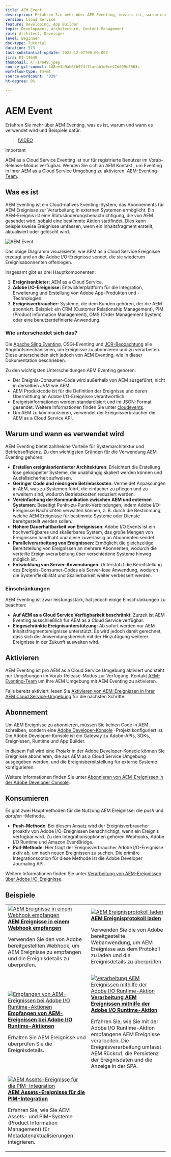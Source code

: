 ```yaml
---
title: AEM Event
description: Erfahren Sie mehr über AEM Eventing, was es ist, warum und wann es verwendet wird und Beispiele dafür.
version: Cloud Service
feature: Developing, App Builder
topic: Development, Architecture, Content Management
role: Architect, Developer
level: Beginner
doc-type: Tutorial
duration: 573
last-substantial-update: 2023-12-07T00:00:00Z
jira: KT-14649
thumbnail: KT-14649.jpeg
source-git-commit: 5d8ee3b9ab6fb974f7faebb1d0ce42d699e2063c
workflow-type: tm+mt
source-wordcount: '939'
ht-degree: 0%

---
```



# AEM Event

Erfahren Sie mehr über AEM Eventing, was es ist, warum und wann es verwendet wird und Beispiele dafür.

>[!VIDEO](https://video.tv.adobe.com/v/3426686?quality=12&learn=on)

>[!IMPORTANT]
>
>AEM as a Cloud Service Eventing ist nur für registrierte Benutzer im Vorab-Release-Modus verfügbar. Wenden Sie sich an AEM Kontakt , um Eventing in Ihrer AEM as a Cloud Service Umgebung zu aktivieren. [AEM-Eventing-Team](mailto:grp-aem-events@adobe.com).

## Was es ist

AEM Eventing ist ein Cloud-natives Eventing-System, das Abonnements für AEM Ereignisse zur Verarbeitung in externen Systemen ermöglicht. Ein AEM-Ereignis ist eine Statusänderungsbenachrichtigung, die von AEM gesendet wird, sobald eine bestimmte Aktion stattfindet. Dies kann beispielsweise Ereignisse umfassen, wenn ein Inhaltsfragment erstellt, aktualisiert oder gelöscht wird.

![AEM Event](./assets/aem-eventing.png)

Das obige Diagramm visualisierte, wie AEM as a Cloud Service Ereignisse erzeugt und an die Adobe I/O-Ereignisse sendet, die sie wiederum Ereignisabonnenten offenlegen.

Insgesamt gibt es drei Hauptkomponenten:

1. **Ereignisanbieter:** AEM as a Cloud Service.
1. **Adobe I/O-Ereignisse:** Entwicklerplattform für die Integration, Erweiterung und Erstellung von Adobe App-Produkten und -Technologien.
1. **Ereignisverbraucher:** Systeme, die dem Kunden gehören, der die AEM abonniert. Beispiel: ein CRM (Customer Relationship Management), PIM (Product Information Management), OMS (Order Management System) oder eine benutzerdefinierte Anwendung.

### Wie unterscheidet sich das?

Die [Apache Sling Eventing](https://sling.apache.org/documentation/bundles/apache-sling-eventing-and-job-handling.html), OSGi-Eventing und [JCR-Beobachtung](https://jackrabbit.apache.org/oak/docs/features/observation.html) alle Angebotsmechanismen, um Ereignisse zu abonnieren und zu verarbeiten. Diese unterscheiden sich jedoch von AEM Eventing, wie in dieser Dokumentation beschrieben.

Zu den wichtigsten Unterscheidungen AEM Eventing gehören:

- Der Ereignis-Consumer-Code wird außerhalb von AEM ausgeführt, nicht in derselben JVM wie AEM.
- AEM Produktcode ist für die Definition der Ereignisse und deren Übermittlung an Adobe I/O-Ereignisse verantwortlich.
- Ereignisinformationen werden standardisiert und im JSON-Format gesendet. Weitere Informationen finden Sie unter [cloudevents](https://cloudevents.io/).
- Um AEM zu kommunizieren, verwendet der Ereignisverbraucher die AEM as a Cloud Service API.


## Warum und wann es verwendet wird

AEM Eventing bietet zahlreiche Vorteile für Systemarchitektur und Betriebseffizienz. Zu den wichtigsten Gründen für die Verwendung AEM Eventing gehören:

- **Erstellen ereignisorientierter Architekturen**: Erleichtert die Erstellung lose gekoppelter Systeme, die unabhängig skaliert werden können und Ausfallsicherheit aufweisen.
- **Geringer Code und niedrigere Betriebskosten**: Vermeidet Anpassungen in AEM, was zu Systemen führt, die einfacher zu pflegen und zu erweitern sind, wodurch Betriebskosten reduziert werden.
- **Vereinfachung der Kommunikation zwischen AEM und externen Systemen**: Beseitigt Punkt-zu-Punkt-Verbindungen, indem Adobe I/O-Ereignisse Nachrichten verwalten können, z. B. durch die Bestimmung, welche AEM Ereignisse für bestimmte Systeme oder Dienste bereitgestellt werden sollen.
- **Höhere Dauerhaltbarkeit von Ereignissen**: Adobe I/O Events ist ein hochverfügbares und skalierbares System, das große Mengen von Ereignissen handhabt und diese zuverlässig an Abonnenten sendet.
- **Parallelverarbeitung von Ereignissen**: Ermöglicht die gleichzeitige Bereitstellung von Ereignissen an mehrere Abonnenten, wodurch die verteilte Ereignisverarbeitung über verschiedene Systeme hinweg möglich ist.
- **Entwicklung von Server-Anwendungen**: Unterstützt die Bereitstellung des Ereignis-Consumer-Codes als Server-lose Anwendung, wodurch die Systemflexibilität und Skalierbarkeit weiter verbessert werden.

### Einschränkungen

AEM Eventing ist zwar leistungsstark, hat jedoch einige Einschränkungen zu beachten:

- **Auf AEM as a Cloud Service Verfügbarkeit beschränkt**: Zurzeit ist AEM Eventing ausschließlich für AEM as a Cloud Service verfügbar.
- **Eingeschränkte Ereignisunterstützung**: Ab sofort werden nur AEM Inhaltsfragmentereignisse unterstützt. Es wird jedoch damit gerechnet, dass sich der Anwendungsbereich mit der Hinzufügung weiterer Ereignisse in der Zukunft ausweiten wird.

## Aktivieren

AEM Eventing ist pro AEM as a Cloud Service Umgebung aktiviert und steht nur Umgebungen im Vorab-Release-Modus zur Verfügung. Kontakt [AEM-Eventing-Team](mailto:grp-aem-events@adobe.com) um Ihre AEM Umgebung mit AEM Eventing zu aktivieren.

Falls bereits aktiviert, lesen Sie [Aktivieren von AEM-Ereignissen in Ihrer AEM Cloud Service-Umgebung](https://developer.adobe.com/experience-cloud/experience-manager-apis/guides/events/#enable-aem-events-on-your-aem-cloud-service-environment) für die nächsten Schritte.

## Abonnement

Um AEM Ereignisse zu abonnieren, müssen Sie keinen Code in AEM schreiben, sondern eine [Adobe Developer-Konsole](https://developer.adobe.com/) -Projekt konfiguriert ist. Die Adobe Developer-Konsole ist ein Gateway zu Adobe-APIs, SDKs, Ereignissen, Runtime und App Builder.

In diesem Fall wird eine _Projekt_ in der Adobe Developer-Konsole können Sie Ereignisse abonnieren, die aus AEM as a Cloud Service Umgebung ausgegeben werden, und die Ereignisbereitstellung für externe Systeme konfigurieren.

Weitere Informationen finden Sie unter [Abonnieren von AEM-Ereignissen in der Adobe Developer Console](https://developer.adobe.com/experience-cloud/experience-manager-apis/guides/events/#how-to-subscribe-to-aem-events-in-the-adobe-developer-console).

## Konsumieren

Es gibt zwei Hauptmethoden für die Nutzung AEM Ereignisse: die _push_ und _abrufen_ -Methode.

- **Push-Methode**: Bei diesem Ansatz wird der Ereignisverbraucher proaktiv von Adobe I/O-Ereignissen benachrichtigt, wenn ein Ereignis verfügbar wird. Zu den Integrationsoptionen gehören Webhooks, Adobe I/O Runtime und Amazon EventBridge.
- **Pull-Methode**: Hier fragt der Ereignisverbraucher Adobe I/O-Ereignisse aktiv ab, um nach neuen Ereignissen zu suchen. Die primäre Integrationsoption für diese Methode ist die Adobe Developer Journaling API.

Weitere Informationen finden Sie unter [Verarbeitung von AEM-Ereignissen über Adobe I/O-Ereignisse](https://developer.adobe.com/experience-cloud/experience-manager-apis/guides/events/#aem-events-processing-via-adobe-io).

## Beispiele

<table>
  <tr>
    <td>
        <a  href="./examples/webhook.md"><img alt="AEM Ereignisse in einem Webhook empfangen" src="./assets/examples/webhook/webhook-example.png"/></a>
        <div><strong><a href="./examples/webhook.md">AEM Ereignisse in einem Webhook empfangen</a></strong></div>
        <p>
          Verwenden Sie den von Adobe bereitgestellten Webhook, um AEM Ereignisse zu empfangen und die Ereignisdetails zu überprüfen.
        </p>
      </td>
      <td>
        <a  href="./examples/journaling.md"><img alt="AEM Ereignisprotokoll laden" src="./assets/examples/journaling/eventing-journal.png"/></a>
        <div><strong><a href="./examples/journaling.md">AEM Ereignisprotokoll laden</a></strong></div>
        <p>
          Verwenden Sie die von Adobe bereitgestellte Webanwendung, um AEM Ereignisse aus dem Protokoll zu laden und die Ereignisdetails zu überprüfen.
        </p>
      </td>
    </tr>
  <tr>
    <td>
        <a  href="./examples/runtime-action.md"><img alt="Empfangen von AEM-Ereignissen bei Adobe I/O Runtime-Aktionen" src="./assets/examples/runtime-action/eventing-runtime.png"/></a>
        <div><strong><a href="./examples/runtime-action.md">Empfangen von AEM-Ereignissen bei Adobe I/O Runtime-Aktionen</a></strong></div>
        <p>
          Erhalten Sie AEM Ereignisse und überprüfen Sie die Ereignisdetails.
        </p>
      </td>
      <td>
        <a  href="./examples/event-processing-using-runtime-action.md"><img alt="Verarbeitung AEM Ereignissen mithilfe der Adobe I/O Runtime-Aktion" src="./assets/examples/event-processing-using-runtime-action/event-processing.png"/></a>
        <div><strong><a href="./examples/event-processing-using-runtime-action.md">Verarbeitung AEM Ereignissen mithilfe der Adobe I/O Runtime-Aktion</a></strong></div>
        <p>
          Erfahren Sie, wie Sie mit der Adobe I/O Runtime-Aktion empfangene AEM Ereignisse verarbeiten. Die Ereignisverarbeitung umfasst AEM Rückruf, die Persistenz der Ereignisdaten und die Anzeige in der SPA.
        </p>
      </td>
  </tr>    
  <tr>
    <td>
        <a  href="./examples/assets-pim-integration.md"><img alt="AEM Assets-Ereignisse für die PIM-Integration" src="./assets/examples/assets-pim-integration/PIM-integration-tile.png"/></a>
        <div><strong><a href="./examples/assets-pim-integration.md">AEM Assets-Ereignisse für die PIM-Integration</a></strong></div>
        <p>
          Erfahren Sie, wie Sie AEM Assets- und PIM-Systeme (Product Information Management) für Metadatenaktualisierungen integrieren.
        </p>
      </td>
  </tr>  
</table>
